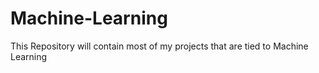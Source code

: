 # Machine-Learning
This Repository will contain most of my projects that are tied to Machine Learning

